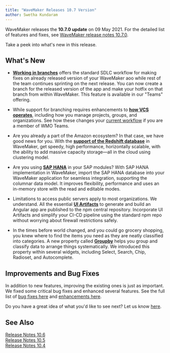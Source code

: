 ```yaml
---
title: "WaveMaker Releases 10.7 Version"
author: Swetha Kundaram
---
```



WaveMaker releases the **10.7.0 update** on 09 May 2021. For the detailed list of features and fixes, see [WaveMaker release notes 10.7.0](/learn/wavemaker-release-notes/v10-7-0).

Take a peek into what's new in this release. 

<!-- truncate -->

## What's New

- **[Working in branches](/learn/wavemaker-release-notes/v10-7-0#work-in-branches)** offers the standard SDLC workflow for making fixes on already released version of your WaveMaker aoo while rest of the team continues sprinting on the next release. You can now create a branch for the released version of the app and make your hotfix on that branch from within WaveMaker. This feature is available in our "Teams" offering. 


- While support for branching requires enhancements to **[how VCS operates](/learn/wavemaker-release-notes/v10-7-0#vcs-enhancements)**, including how you manage projects, groups, and organizations. See how these changes your [current workflow](/learn/wavemaker-release-notes/v10-7-0#vcs-enhancements) if you are a member of WMO Teams.


- Are you already a part of the Amazon ecosystem? In that case, we have good news for you. With the **[support of the Redshift database](/learn/wavemaker-release-notes/v10-7-0#support-for-red-shift-database)** in WaveMaker, get speedy, high performance, horizontally scalable, with the ability to add massive capacity storage—all in the cloud using clustering model.


- Are you using **[SAP HANA](/learn/wavemaker-release-notes/v10-7-0#support-for-sap-hana-database)** in your SAP modules? With SAP HANA implementation in WaveMaker, import the SAP HANA database into your WaveMaker application for seamless integration, supporting the columnar data model. It improves flexibility, performance and uses an in-memory store with the read and editable modes.

- Limitations to access public servers apply to most organizations. We understand. All the essential **[UI Artifacts](/learn/wavemaker-release-notes/v10-7-0#ui-artifacts-now-published-to-npm)**  to generate and build an Angular app are published to the npm central repository. Incorporate UI Artifacts and simplify your CI-CD pipeline using the standard npm repo without worrying about firewall restrictions safely.

- In the times before world changed, and you could go grocery shopping, you knew where to find the items you need as they are neatly classified into categories. A new property called **[Groupby](/learn/wavemaker-release-notes/v10-7-0#other-improvements)** helps you group and classify data to arrange things systematically. We introduced this property within several widgets, including Select, Search, Chip, Radioset, and Autocomplete. 

## Improvements and Bug Fixes 

In addition to new features, improving the existing ones is just as important. We fixed some critical bug fixes and enhanced several features. See the full list of [bug fixes here](/learn/wavemaker-release-notes/v10-7-0/#bug-fixes) and [enhancements here](/learn/wavemaker-release-notes/v10-7-0#other-improvements).

Do you have a great idea of what you'd like to see next? Let us know [here](mailto:info@wavemaker.com).

## See Also

[Release Notes 10.6](/learn/wavemaker-release-notes/v10-6-0/)  
[Release Notes 10.5](/learn/wavemaker-release-notes/v10-5-0/)  
[Release Notes 10.4](/learn/wavemaker-release-notes/v10-4-0/)  


